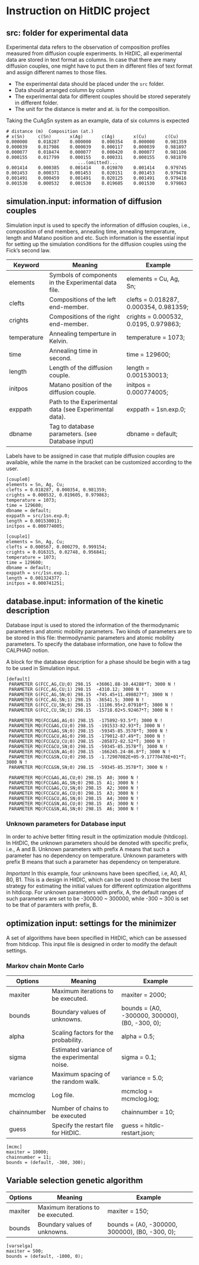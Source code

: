 # Instruction on HitDIC project


## src: folder for experimental data

Experimental data refers to the observation of composition profiles measured from diffusion couple experiments. In HitDIC, all experimental data are stored in text format as columns. In case that there are many diffusion couples, one might have to put them in different files of text format and assign different names to those files.

- The experimental data should be placed under the `src` folder. 
- Data should arranged column by column
- The experimental data for different couples should be stored seperately in different folder.
- The unit for the distance is meter and at. is for the composition.

Taking the CuAgSn system as an example, data of six columns is expected
```
# distance (m)  Composition (at.)
# x(Sn)     c(Sn)       x(Ag)       c(Ag)       x(Cu)       c(Cu)
0.000000	0.018287	0.000000	0.000354	0.000000	0.981359
0.000039	0.017986	0.000039	0.000117	0.000039	0.981897
0.000077	0.018474	0.000077	0.000420	0.000077	0.981106
0.000155	0.017799	0.000155	0.000331	0.000155	0.981870
                           ...(omitted)...
0.001414	0.000385	0.001414	0.019870	0.001414	0.979745
0.001453	0.000371	0.001453	0.020151	0.001453	0.979478
0.001491	0.000459	0.001491	0.020125	0.001491	0.979416
0.001530	0.000532	0.001530	0.019605	0.001530	0.979863
```

## simulation.input: information of diffusion couples

Simulation input is used to specify the information of diffusion couples, i.e., composition of end members, annealing time, annealing temperature, length and Matano position and etc. Such information is the essential input for setting up the simulation conditions for the diffusion couples using the Fick’s second law.

|Keyword	    | Meaning	                                                | Example |
|---------------|-----------------------------------------------------------|---------|
|elements	    | Symbols of components in the Experimental data file.	| elements = Cu, Ag, Sn; |
|clefts	        | Compositions of the left end-member.	                | clefts = 0.018287, 0.000354, 0.981359; |
|crights	    | Compositions of the right end-member.	                | crights = 0.000532, 0.0195, 0.979863; |
|temperature	| Annealing temperture in Kelvin.	                        | temperature = 1073; |
|time	        | Annealing time in second.	                            | time = 129600; |
|length	        | Length of the diffusion couple.	                        | length = 0.001530013; |
|initpos	    | Matano position of the diffusion couple.	            | initpos = 0.000774005; |
|exppath	    | Path to the Experimental data (see Experimental data).	| exppath = 1sn.exp.0; |
|dbname	        | Tag to database parameters. (see Database input)	    | dbname = default; |

Labels have to be assigned in case that mutiple diffusion couples are available, while the name in the bracket can be customized according to the user.
```
[couple0]
elements = Sn, Ag, Cu;
clefts = 0.018287, 0.000354, 0.981359;
crights = 0.000532, 0.019605, 0.979863;
temperature = 1073;
time = 129600;
dbname = default;
exppath = src/1sn.exp.0;
length = 0.001530013;
initpos = 0.000774005;

[couple1]
elements = Sn, Ag, Cu;
clefts = 0.000567, 0.000279, 0.999154;
crights = 0.016315, 0.02748, 0.956841;
temperature = 1073;
time = 129600;
dbname = default;
exppath = src/1sn.exp.1;
length = 0.001324377;
initpos = 0.000741251;
```


## database.input: information of the kinetic description


Database input is used to stored the information of the thermodynamic parameters and atomic mobility parameters. Two kinds of parameters are to be stored in this file: thermodynamic parameters and atomic mobility parameters. To specify the database information, one have to follow the CALPHAD notion.

A block for the database description for a phase should be begin with a tag to be used in Simulation input.
```
[default]
 PARAMETER G(FCC,AG,CU;0) 298.15  +36061.88-10.44288*T; 3000 N !
 PARAMETER G(FCC,AG,CU;1) 298.15  -4310.12; 3000 N !
 PARAMETER G(FCC,AG,SN;0) 298.15  +745.45+11.498027*T; 3000 N !
 PARAMETER G(FCC,AG,SN;1) 298.15  -36541.5; 3000 N !
 PARAMETER G(FCC,CU,SN;0) 298.15  -11106.95+2.07910*T; 3000 N !
 PARAMETER G(FCC,CU,SN;1) 298.15  -15718.02+5.92467*T; 3000 N !

 PARAMETER MQ(FCC&AG,AG;0) 298.15  -175892-93.5*T; 3000 N !
 PARAMETER MQ(FCC&AG,CU;0) 298.15  -191533-82.93*T; 3000 N !
 PARAMETER MQ(FCC&AG,SN;0) 298.15  -59345-85.3578*T; 3000 N !
 PARAMETER MQ(FCC&CU,AG;0) 298.15  -179012-87.49*T; 3000 N !
 PARAMETER MQ(FCC&CU,CU;0) 298.15  -205872-82.52*T; 3000 N !
 PARAMETER MQ(FCC&CU,SN;0) 298.15  -59345-85.3578*T; 3000 N !
 PARAMETER MQ(FCC&SN,AG;0) 298.15  -166245.24-86.8*T; 3000 N !
 PARAMETER MQ(FCC&SN,CU;0) 298.15  -1.72907082E+05-9.17770478E+01*T; 3000 N !
 PARAMETER MQ(FCC&SN,SN;0) 298.15  -59345-85.3578*T; 3000 N !

 PARAMETER MQ(FCC&AG,AG,CU;0) 298.15  A0; 3000 N !
 PARAMETER MQ(FCC&AG,AG,SN;0) 298.15  A1; 3000 N !
 PARAMETER MQ(FCC&AG,CU,SN;0) 298.15  A2; 3000 N !
 PARAMETER MQ(FCC&CU,AG,CU;0) 298.15  A3; 3000 N !
 PARAMETER MQ(FCC&CU,AG,SN;0) 298.15  A4; 3000 N !
 PARAMETER MQ(FCC&SN,AG,CU;0) 298.15  A5; 3000 N !
 PARAMETER MQ(FCC&SN,AG,SN;0) 298.15  A6; 3000 N !
```


### Unknown parameters for Database input


In order to achive better fitting result in the optimization module (hitdicop). In HitDIC, the unknown parameters should be denoted with specific prefix, i.e., A and B. Unknown parameters with prefix A means that such a parameter has no dependency on temperature. Unknown parameters with prefix B means that such a parameter has dependency on temperature. 

*Important* In this example, four unknowns have been specified, i.e, A0, A1, B0, B1. This is a design in HitDIC, which can be used to choose the best strategy for estimating the initial values for different optimization algorithms in hitdicop. For unknown parameters with prefix, A, the default ranges of such parameters are set to be -300000 ~ 300000, while -300 ~ 300 is set to be that of paramters with prefix, B.

## optimization input: settings for the minimizer

A set of algorithms have been specified in HitDIC, which can be assessed from hitdicop. This input file is designed in order to modify the default settings.



### Markov chain Monte Carlo

|Options	   | Meaning	                                        | Example |
|--------------|----------------------------------------------------|----------|
|maxiter	   | Maximum iterations to be executed.	            | maxiter = 2000; |
|bounds	   | Boundary values of unknowns.	                | bounds = (A0, -300000, 300000), (B0, -300, 0); |
|alpha	   | Scaling factors for the probability.	        | alpha = 0.5; |
|sigma	   | Estimated variance of the experimental noise.	| sigma = 0.1; |
|variance	|Maximum spacing of the random walk.	            | variance = 5.0; |
|mcmclog	   | Log file.	                                    | mcmclog = mcmclog.log; |
|chainnumber   | Number of chains to be executed                | chainnumber = 10; |
|guess         | Specify the restart file for HitDIC.           | guess = hitdic-restart.json; |

```
[mcmc]
maxiter = 10000;
chainnumber = 11;
bounds = (default, -300, 300);
```

## Variable selection genetic algorithm


|Options	   | Meaning	                                        | Example |
|--------------|----------------------------------------------------|----------|
|maxiter	   | Maximum iterations to be executed.	            | maxiter = 150; |
|bounds	   | Boundary values of unknowns.	                | bounds = (A0, -300000, 300000), (B0, -300, 0); |

```
[varselga]
maxiter = 500;
bounds = (default, -1000, 0);
```